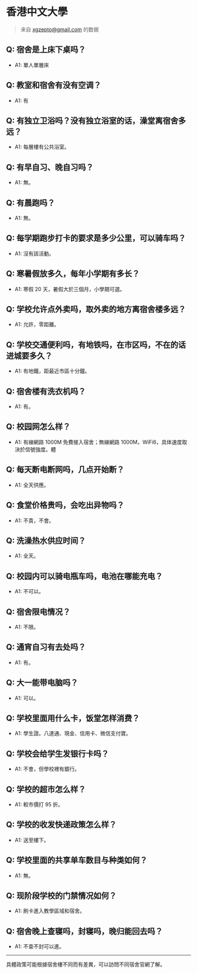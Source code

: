 # 香港中文大學
> 来自 xgzepto@gmail.com 的数据
## Q: 宿舍是上床下桌吗？
- A1: 單人單層床
## Q: 教室和宿舍有没有空调？
- A1: 有
## Q: 有独立卫浴吗？没有独立浴室的话，澡堂离宿舍多远？
- A1: 每層樓有公共浴室。
## Q: 有早自习、晚自习吗？
- A1: 無。
## Q: 有晨跑吗？
- A1: 無。
## Q: 每学期跑步打卡的要求是多少公里，可以骑车吗？
- A1: 沒有該活動。
## Q: 寒暑假放多久，每年小学期有多长？
- A1: 寒假 20 天，暑假大於三個月，小學期可選。
## Q: 学校允许点外卖吗，取外卖的地方离宿舍楼多远？
- A1: 允許，零距離。
## Q: 学校交通便利吗，有地铁吗，在市区吗，不在的话进城要多久？
- A1: 有地鐵，距最近市區十分鐘。
## Q: 宿舍楼有洗衣机吗？
- A1: 有。
## Q: 校园网怎么样？
- A1: 有線網路 1000M 免費接入宿舍；無線網路 1000M，WiFi6，具体速度取決於信號強度。體
## Q: 每天断电断网吗，几点开始断？
- A1: 全天供應。
## Q: 食堂价格贵吗，会吃出异物吗？
- A1: 不貴，不會。
## Q: 洗澡热水供应时间？
- A1: 全天。
## Q: 校园内可以骑电瓶车吗，电池在哪能充电？
- A1: 不可以。
## Q: 宿舍限电情况？
- A1: 不限。
## Q: 通宵自习有去处吗？
- A1: 有。
## Q: 大一能带电脑吗？
- A1: 可以。
## Q: 学校里面用什么卡，饭堂怎样消费？
- A1: 學生證。八達通、現金、信用卡、微信支付寶。
## Q: 学校会给学生发银行卡吗？
- A1: 不會，但學校裡有銀行。
## Q: 学校的超市怎么样？
- A1: 較市價打 95 折。
## Q: 学校的收发快递政策怎么样？
- A1: 送至樓下。
## Q: 学校里面的共享单车数目与种类如何？
- A1: 無。
## Q: 现阶段学校的门禁情况如何？
- A1: 刷卡進入教學區域和宿舍。
## Q: 宿舍晚上查寝吗，封寝吗，晚归能回去吗？
- A1: 不查不封可以進。
***
具體政策可能根據宿舍樓不同而有差異，可以訪問不同宿舍官網了解。